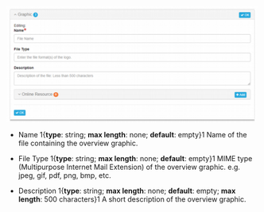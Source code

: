 
![Graphic File](/assets/reference/edit-objects/citation/graphic.png)

* <span class="md-element">Name</span> <i class="fa fa-asterisk required" title="Required"> </i> 1{**type**: string; **max length**: none; **default**: empty}1 Name of the file containing the overview graphic.  

* <span class="md-element">File Type</span> 1{**type**: string; **max length**: none; **default**: empty}1 MIME type (Multipurpose Internet Mail Extension) of the overview graphic.  e.g. jpeg, gif, pdf, png, bmp, etc.
  
* <span class="md-element">Description</span> 1{**type**: string; **max length**: none; **default**: empty; **max length**: 500 characters}1 A short description of the overview graphic.
 